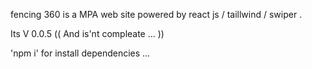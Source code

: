 fencing 360 is a MPA web site powered by react js / taillwind / swiper .

Its V 0.0.5 (( And is'nt compleate ... ))



'npm i' for install dependencies ...
